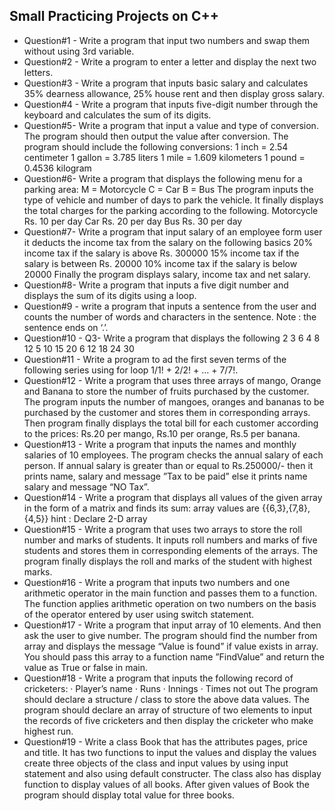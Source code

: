 ## Small Practicing Projects on C++

- Question#1 - Write a program that input two numbers and swap them without using 3rd variable.
- Question#2 - Write a program to enter a letter and display the next two letters.
- Question#3 - Write a program that inputs basic salary and calculates 35% dearness allowance, 25% house rent and then display gross salary.
- Question#4 - Write a program that inputs five-digit number through the keyboard and calculates the sum of its digits.
- Question#5- Write a program that input a value and type of conversion. The program should then output the value after conversion. The program should include the following conversions:
1 inch = 2.54 centimeter
1 gallon = 3.785 liters
1 mile = 1.609 kilometers
1 pound = 0.4536 kilogram
- Question#6- Write a program that displays the following menu for a parking area:
M = Motorcycle
C = Car
B = Bus
The program inputs the type of vehicle and number of days to park the vehicle. It finally displays the total charges for the parking according to the following.
Motorcycle     	Rs. 10 per day
Car             Rs. 20 per day
Bus             Rs. 30 per day
- Question#7- Write a program that input salary of an employee form user it deducts the income tax from the salary on the following basics
20% income tax if the salary is above Rs. 300000
15% income tax if the salary is between Rs. 20000
10% income tax if the salary is below 20000
Finally the program displays salary, income tax and net salary.
- Question#8- Write a program that inputs  a five digit number and displays the sum of its digits using a loop.
- Question#9 - write a program that inputs a sentence from the user and counts the number of words and characters in the sentence. Note : the sentence ends on ‘.’.
- Question#10 - Q3- Write a program that displays the following
            	2
            	3          	6
            	4          	8          	12
            	5          	10       	15       	20
            	6          	12       	18       	24       	30
- Question#11 - Write a program to ad the first seven terms of the following series using for loop  1/1! + 2/2! + … + 7/7!.
- Question#12 - Write a program that uses three arrays of mango, Orange and Banana to store the number of fruits purchased by the customer. The program inputs the number of mangoes, oranges and bananas to be purchased by the customer and stores them in corresponding arrays. Then program finally displays the total bill for each customer according to the prices: Rs.20 per mango, Rs.10 per orange, Rs.5 per banana.
- Question#13 - Write a program that inputs the names and monthly salaries of 10 employees. The program checks the annual salary of each person. If annual salary is greater than or equal to Rs.250000/- then it prints name, salary and message ”Tax to be paid” else it prints name salary and message “NO Tax”.
- Question#14 - Write a program that displays all values of the given array in the form of a matrix and finds its  sum:   array values are {{6,3},{7,8},{4,5}} hint : Declare 2-D array
- Question#15 - Write a program that uses two arrays to store the roll number and marks of students. It inputs roll numbers and marks of five students and stores them in corresponding elements of the arrays. The program finally displays the roll and marks of the student with highest marks.
- Question#16 - Write a program that inputs two numbers and one arithmetic operator in the main function and passes them to a function. The function applies arithmetic operation on two numbers on the basis of the operator entered by user using switch statement.
- Question#17 - Write a program that input array of 10 elements. And then ask the user to give number. The program should find the number from array and displays the message “Value is found” if value exists in array. You should pass this array to a function name ”FindValue” and return the value as True or false in main.
- Question#18 -  Write a program that inputs the following record of cricketers:
·         Player’s name
·         Runs
·         Innings
·         Times not out
The program should declare a structure / class to store the above data values. The program should declare an array of structure of two elements to input the records of five cricketers and then display the cricketer who make highest run.
- Question#19 - Write a class Book that has the attributes pages, price and title. It has two functions to input the values and display the values create three objects of the class and input values by using input statement and also using default constructer. The class also has display function to display values of all books.
After given values of Book the program should display total value for three books.